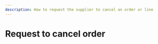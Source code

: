 ```yaml
---
description: How to request the supplier to cancel an order or line 
---
```


# Request to cancel order
